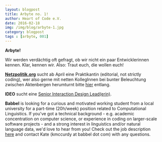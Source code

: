 ```yaml
---
layout: blogpost
title: Arbyte no. 1!
author: Heart of Code e.V.
date: 2016-02-18
img: /img/blog/arbyte-1.jpg
category: blogpost
tags : [arbyte, 001]
---
```

**Arbyte!**

Wir werden verdächtig oft gefragt, ob wir nicht ein paar Entwicklerinnen kennen. Klar, kennen wir. Also: Traut euch, die wollen euch!


<a href="http://netzpolitik.org">**Netzpolitik.org**</a> sucht ab April eine Praktikantin (editorial, not strictly coding), wer also gerne mit netten KollegInnen bei bunter Beleuchtung zwischen Aktenbergen herumturnt bitte <a href="https://netzpolitik.org/stellenanzeigen/wieder-im-angebot-ein-praktikum-bei-netzpolitik-org">hier</a> entlang.


**IDEO** sucht eine <a href="https://www.ideo.com/careers/job/147635/?gh_jid=147635">Senior Interaction Design Lead(erin)</a>.

**Babbel** is looking for a curious and motivated working student from a local university for a part-time (20h/week) position related to Computational Linguistics. If you've got a technical background - e.g. academic concentration on computer science, or experience in coding on larger-scale software projects - and a strong interest in linguistics and/or natural language data, we'd love to hear from you! Check out the job description <a href="https://babbel.workable.com/jobs/176894">here</a> and contact Kate (kmccurdy at babbel dot com) with any questions.

